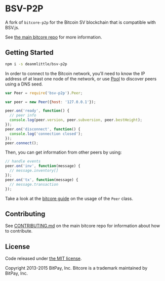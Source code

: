 BSV-P2P
=======

A fork of `bitcore-p2p` for the Bitcoin SV blockchain that is compatible with BSV.js.

See [the main bitcore repo](https://github.com/bitpay/bitcore) for more information.

## Getting Started

```sh
npm i -s deanmlittle/bsv-p2p
```
In order to connect to the Bitcoin network, you'll need to know the IP address of at least one node of the network, or use [Pool](/docs/pool.md) to discover peers using a DNS seed.

```javascript
var Peer = require('bsv-p2p').Peer;

var peer = new Peer({host: '127.0.0.1'});

peer.on('ready', function() {
  // peer info
  console.log(peer.version, peer.subversion, peer.bestHeight);
});
peer.on('disconnect', function() {
  console.log('connection closed');
});
peer.connect();
```

Then, you can get information from other peers by using:

```javascript
// handle events
peer.on('inv', function(message) {
  // message.inventory[]
});
peer.on('tx', function(message) {
  // message.transaction
});
```

Take a look at the [bitcore guide](https://github.com/bitpay/bitcore/blob/master/packages/bitcore-p2p/docs/peer.md) on the usage of the `Peer` class.

## Contributing

See [CONTRIBUTING.md](https://github.com/bitpay/bitcore/blob/master/CONTRIBUTING.md) on the main bitcore repo for information about how to contribute.

## License

Code released under [the MIT license](https://github.com/bitpay/bitcore/blob/master/LICENSE).

Copyright 2013-2015 BitPay, Inc. Bitcore is a trademark maintained by BitPay, Inc.
